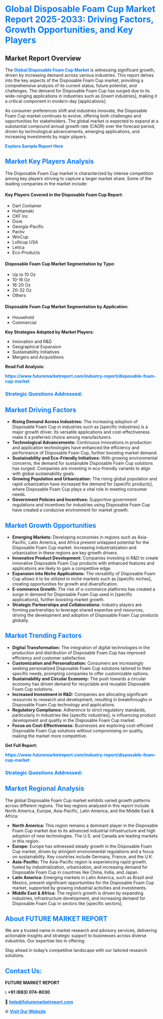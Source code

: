 <h1 style="color: #007BFF;">Global Disposable Foam Cup Market Report 2025-2033: Driving Factors, Growth Opportunities, and Key Players</h1>

<section id="overview">
<h2>Market Report Overview</h2>
<p>The <a href="https://www.futuremarketreport.com/industry-report/disposable-foam-cup-market" style="color: #007BFF; text-decoration: none;"><strong>Global Disposable Foam Cup Market</strong></a> is witnessing significant growth, driven by increasing demand across various industries. This report delves into the key aspects of the Disposable Foam Cup market, providing a comprehensive analysis of its current status, future potential, and challenges. The demand for Disposable Foam Cup has surged due to its wide-ranging applications in industries such as [insert industries], making it a critical component in modern-day [applications].</p>
<p>As consumer preferences shift and industries innovate, the Disposable Foam Cup market continues to evolve, offering both challenges and opportunities for stakeholders. The global market is expected to expand at a substantial compound annual growth rate (CAGR) over the forecast period, driven by technological advancements, emerging applications, and increasing investments by major players.</p>
</section>

<section id="overview">
<p><a href="https://www.futuremarketreport.com/request-sample/reportId=84793" style="color: #007BFF; text-decoration: none;"><strong>Explore Sample Report Here</strong></a></p>
</section>

<section id="key-players">
<h2 style="color: #007BFF;">Market Key Players Analysis</h2>
<p>The Disposable Foam Cup market is characterized by intense competition among key players striving to capture a larger market share. Some of the leading companies in the market include:</p>
<h4>Key Players Covered in the Disposable Foam Cup Report:</h4>
<ul><li>Dart Container</li><li>Huhtamaki</li><li>CKF Inc</li><li>Dixie</li><li>Georgia-Pacific</li><li>Pactiv</li><li>WinCup</li><li>Lollicup USA</li><li>Letica</li><li>Eco-Products</li></ul>
<h4>Disposable Foam Cup Market Segmentation by Type:</h4>
<ul><li>Up to 10 Oz</li><li>10-16 Oz</li><li>16-20 Oz</li><li>20-32 Oz</li><li>Others</li></ul>

<h4>Disposable Foam Cup Market Segmentation by Application:</h4>
<ul><li>Household</li><li>Commercial</li></ul>
<p><strong>Key Strategies Adopted by Market Players:</strong></p>
<ul>
<li>Innovation and R&D</li>
<li>Geographical Expansion</li>
<li>Sustainability Initiatives</li>
<li>Mergers and Acquisitions</li>
</ul>
</section>

<section>
<p><strong>Read Full Analysis: </strong></p><a href="https://www.futuremarketreport.com/industry-report/disposable-foam-cup-market" style="color: #007BFF; text-decoration: none;"><strong>https://www.futuremarketreport.com/industry-report/disposable-foam-cup-market</strong></a>
<h3 style="color: #007BFF;">Strategic Questions Addressed:</h3>
</section>

<section id="driving-factors">
<h2 style="color: #007BFF;">Market Driving Factors</h2>
<ul>
<li><strong>Rising Demand Across Industries:</strong> The increasing adoption of Disposable Foam Cup in industries such as [specific industries] is a major growth driver. Its versatile applications and cost-effectiveness make it a preferred choice among manufacturers.</li>
<li><strong>Technological Advancements:</strong> Continuous innovations in production and application technologies have enhanced the efficiency and performance of Disposable Foam Cup, further boosting market demand.</li>
<li><strong>Sustainability and Eco-Friendly Initiatives:</strong> With growing environmental concerns, the demand for sustainable Disposable Foam Cup solutions has surged. Companies are investing in eco-friendly variants to align with global sustainability goals.</li>
<li><strong>Growing Population and Urbanization:</strong> The rising global population and rapid urbanization have increased the demand for [specific products], where Disposable Foam Cup plays a vital role in meeting consumer needs.</li>
<li><strong>Government Policies and Incentives:</strong> Supportive government regulations and incentives for industries using Disposable Foam Cup have created a conducive environment for market growth.</li>
</ul>
</section>

<section id="growth-opportunities">
<h2 style="color: #007BFF;">Market Growth Opportunities</h2>
<ul>
<li><strong>Emerging Markets:</strong> Developing economies in regions such as Asia-Pacific, Latin America, and Africa present untapped potential for the Disposable Foam Cup market. Increasing industrialization and urbanization in these regions are key growth drivers.</li>
<li><strong>Innovative Product Development:</strong> Companies investing in R&D to create innovative Disposable Foam Cup products with enhanced features and applications are likely to gain a competitive edge.</li>
<li><strong>Expansion into Niche Applications:</strong> The versatility of Disposable Foam Cup allows it to be utilized in niche markets such as [specific niches], creating opportunities for growth and diversification.</li>
<li><strong>E-commerce Growth:</strong> The rise of e-commerce platforms has created a surge in demand for Disposable Foam Cup used in [specific applications], further boosting market growth.</li>
<li><strong>Strategic Partnerships and Collaborations:</strong> Industry players are forming partnerships to leverage shared expertise and resources, driving the development and adoption of Disposable Foam Cup products globally.</li>
</ul>
</section>

<section id="trending-factors">
<h2 style="color: #007BFF;">Market Trending Factors</h2>
<ul>
<li><strong>Digital Transformation:</strong> The integration of digital technologies in the production and distribution of Disposable Foam Cup has improved efficiency and customer satisfaction.</li>
<li><strong>Customization and Personalization:</strong> Consumers are increasingly seeking personalized Disposable Foam Cup solutions tailored to their specific needs, prompting companies to offer customizable options.</li>
<li><strong>Sustainability and Circular Economy:</strong> The push towards a circular economy has driven demand for recyclable and reusable Disposable Foam Cup solutions.</li>
<li><strong>Increased Investment in R&D:</strong> Companies are allocating significant resources to research and development, resulting in breakthroughs in Disposable Foam Cup technology and applications.</li>
<li><strong>Regulatory Compliance:</strong> Adherence to strict regulatory standards, particularly in industries like [specific industries], is influencing product development and quality in the Disposable Foam Cup market.</li>
<li><strong>Focus on Cost-Effectiveness:</strong> Businesses are exploring cost-efficient Disposable Foam Cup solutions without compromising on quality, making the market more competitive.</li>
</ul>
</section>

<section>
<p><strong>Get Full Report: </strong></p><a href="https://www.futuremarketreport.com/industry-report/disposable-foam-cup-market" style="color: #007BFF; text-decoration: none;"><strong>https://www.futuremarketreport.com/industry-report/disposable-foam-cup-market</strong></a>
<h3 style="color: #007BFF;">Strategic Questions Addressed:</h3>
</section>


<section id="regional-analysis">
<h2 style="color: #007BFF;">Market Regional Analysis</h2>
<p>The global Disposable Foam Cup market exhibits varied growth patterns across different regions. The key regions analyzed in this report include North America, Europe, Asia-Pacific, Latin America, and the Middle East & Africa:</p>
<ul>
<li><strong>North America:</strong> This region remains a dominant player in the Disposable Foam Cup market due to its advanced industrial infrastructure and high adoption of new technologies. The U.S. and Canada are leading markets in this region.</li>
<li><strong>Europe:</strong> Europe has witnessed steady growth in the Disposable Foam Cup market, driven by stringent environmental regulations and a focus on sustainability. Key countries include Germany, France, and the U.K.</li>
<li><strong>Asia-Pacific:</strong> The Asia-Pacific region is experiencing rapid growth, fueled by industrialization, urbanization, and increasing demand for Disposable Foam Cup in countries like China, India, and Japan.</li>
<li><strong>Latin America:</strong> Emerging markets in Latin America, such as Brazil and Mexico, present significant opportunities for the Disposable Foam Cup market, supported by growing industrial activities and investments.</li>
<li><strong>Middle East & Africa:</strong> The region’s growth is driven by expanding industries, infrastructure development, and increasing demand for Disposable Foam Cup in sectors like [specific sectors].</li>
</ul>
</section>

<footer>
<h2 style="color: #007BFF;">About FUTURE MARKET REPORT</h2>
<p>We are a trusted name in market research and advisory services, delivering actionable insights and strategic support to businesses across diverse industries. Our expertise lies in offering:</p>

<p>Stay ahead in today’s competitive landscape with our tailored research solutions.</p>

<h2 style="color: #007BFF;">Contact Us:</h2>
<p><strong>FUTURE MARKET REPORT</strong></p>
<p>📞 <strong>+91 (883) 074-8030</strong></p>
<p>📧 <strong><a href="mailto:help@futuremarketreport.com" style="color: #007BFF;">help@futuremarketreport.com</a></strong></p>
<p>🌐 <strong><a href="https://www.futuremarketreport.com/" style="color: #007BFF;">Visit Our Website</a></strong></p>
</footer>